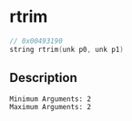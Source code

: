 # rtrim
```c
// 0x00493190
string rtrim(unk p0, unk p1)
```
## Description
```
Minimum Arguments: 2
Maximum Arguments: 2
```
